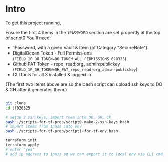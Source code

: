 # Intro

To get this project running,

Ensure the first 4 items in the `1PASSWORD` section are set propertly at the top of script0
You'll need:

- 1Password, with a given Vault & Item (of Category "SecureNote")
- DigitalOcean Token - Full Permissions (`FIELD_1P_DO_TOKEN=DO_TOKEN_ALL_PERMISSIONS_020325`)
- Github PAT Token - repo, read:org, admin:publickey (`FIELD_1P_GH_TOKEN=GH_PAT_repo_read-org_admin-publickey`)
- CLI tools for all 3 installed & logged in.

(The first two items above are so the bash script can upload ssh keys to DO & GH after it generates them.)

```bash

git clone
cd tf020325

# setup 2 ssh keys, import them into DO, GH, 1P
bash ./scripts-for-tf-prep/script0-make-2-ssh-keys.bash
# import items from 1pass into env
bash ./scripts-for-tf-prep/script1-for-tf-env.bash

terraform init
terraform apply
# enter "yes"
# add ip address to 1pass so we can export it to local env via CLI cmd

```
